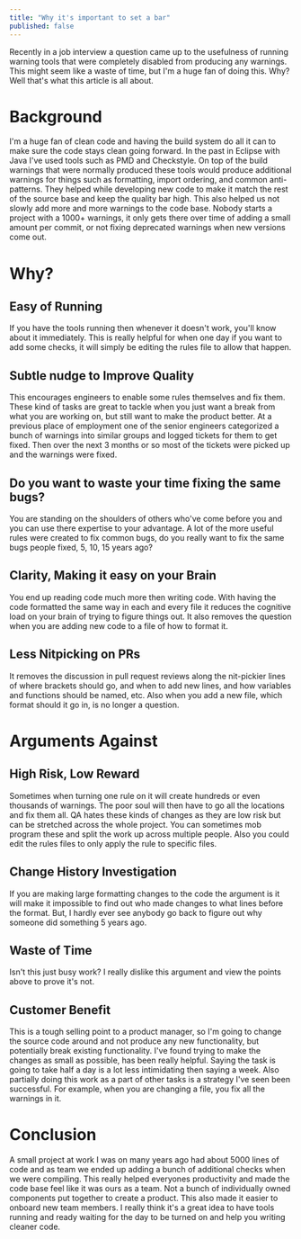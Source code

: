 ```yaml
---
title: "Why it's important to set a bar"
published: false
---
```


Recently in a job interview a question came up to the usefulness of running warning tools that were completely disabled from producing any warnings. This might seem like a waste of time, but I'm a huge fan of doing this. Why? Well that's what this article is all about.

# Background

I'm a huge fan of clean code and having the build system do all it can to make sure the code stays clean going forward. In the past in Eclipse with Java I've used tools such as PMD and Checkstyle. On top of the build warnings that were normally produced these tools would produce additional warnings for things such as formatting, import ordering, and common anti-patterns. They helped while developing new code to make it match the rest of the source base and keep the quality bar high. This also helped us not slowly add more and more warnings to the code base. Nobody starts a project with a 1000+ warnings, it only gets there over time of adding a small amount per commit, or not fixing deprecated warnings when new versions come out.

# Why?

## Easy of Running

If you have the tools running then whenever it doesn't work, you'll know about it immediately. This is really helpful for when one day if you want to add some checks, it will simply be editing the rules file to allow that happen.

## Subtle nudge to Improve Quality

This encourages engineers to enable some rules themselves and fix them. These kind of tasks are great to tackle when you just want a break from what you are working on, but still want to make the product better. At a previous place of employment one of the senior engineers categorized a bunch of warnings into similar groups and logged tickets for them to get fixed. Then over the next 3 months or so most of the tickets were picked up and the warnings were fixed.

## Do you want to waste your time fixing the same bugs?

You are standing on the shoulders of others who've come before you and you can use there expertise to your advantage. A lot of the more useful rules were created to fix common bugs, do you really want to fix the same bugs people fixed, 5, 10, 15 years ago?

## Clarity, Making it easy on your Brain

You end up reading code much more then writing code. With having the code formatted the same way in each and every file it reduces the cognitive load on your brain of trying to figure things out. It also removes the question when you are adding new code to a file of how to format it.

## Less Nitpicking on PRs

It removes the discussion in pull request reviews along the nit-pickier lines of where brackets should go, and when to add new lines, and how variables and functions should be named, etc. Also when you add a new file, which format should it go in, is no longer a question.

# Arguments Against

## High Risk, Low Reward

Sometimes when turning one rule on it will create hundreds or even thousands of warnings. The poor soul will then have to go all the locations and fix them all. QA hates these kinds of changes as they are low risk but can be stretched across the whole project. You can sometimes mob program these and split the work up across multiple people. Also you could edit the rules files to only apply the rule to specific files.

## Change History Investigation

If you are making large formatting changes to the code the argument is it will make it impossible to find out who made changes to what lines before the format. But, I hardly ever see anybody go back to figure out why someone did something 5 years ago.  

## Waste of Time

Isn't this just busy work? I really dislike this argument and view the points above to prove it's not.

## Customer Benefit

This is a tough selling point to a product manager, so I'm going to change the source code around and not produce any new functionality, but potentially break existing functionality. I've found trying to make the changes as small as possible, has been really helpful. Saying the task is going to take half a day is a lot less intimidating then saying a week. Also partially doing this work as a part of other tasks is a strategy I've seen been successful. For example, when you are changing a file, you fix all the warnings in it.

# Conclusion

A small project at work I was on many years ago had about 5000 lines of code and as team we ended up adding a bunch of additional checks when we were compiling. This really helped everyones productivity and made the code base feel like it was ours as a team. Not a bunch of individually owned components put together to create a product. This also made it easier to onboard new team members. I really think it's a great idea to have tools running and ready waiting for the day to be turned on and help you writing cleaner code.
